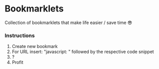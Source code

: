 # Bookmarklets
Collection of bookmarklets that make life easier / save time 😎


### Instructions
1. Create new bookmark
2. For URL insert: "javascript: " followed by the respective code snippet
3. ?
4. Profit
